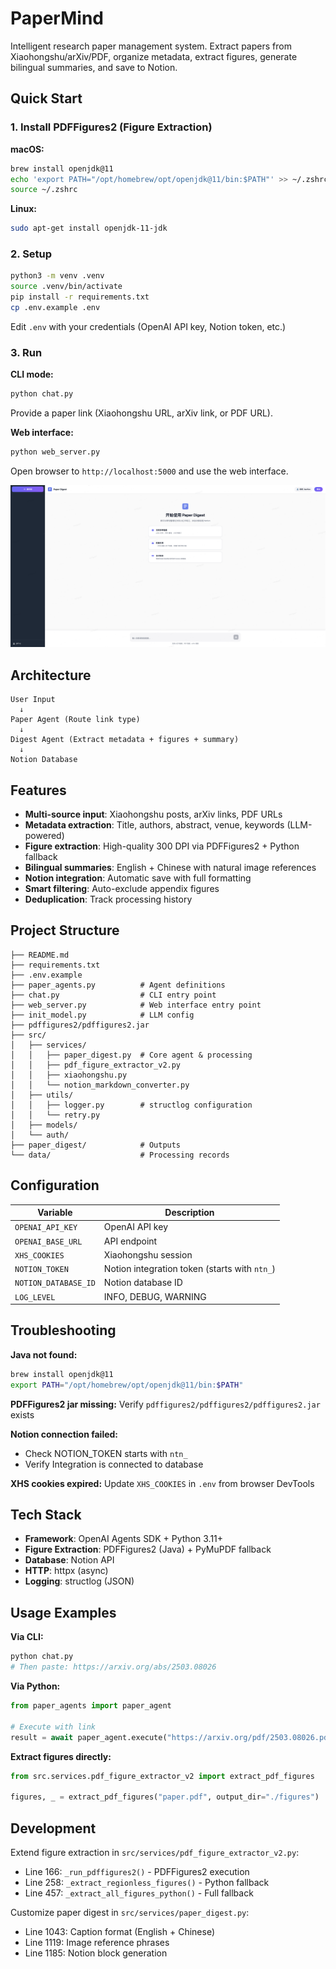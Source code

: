 # PaperMind

Intelligent research paper management system. Extract papers from Xiaohongshu/arXiv/PDF, organize metadata, extract figures, generate bilingual summaries, and save to Notion.

## Quick Start

### 1. Install PDFFigures2 (Figure Extraction)

**macOS:**
```bash
brew install openjdk@11
echo 'export PATH="/opt/homebrew/opt/openjdk@11/bin:$PATH"' >> ~/.zshrc
source ~/.zshrc
```

**Linux:**
```bash
sudo apt-get install openjdk-11-jdk
```

### 2. Setup

```bash
python3 -m venv .venv
source .venv/bin/activate
pip install -r requirements.txt
cp .env.example .env
```

Edit `.env` with your credentials (OpenAI API key, Notion token, etc.)

### 3. Run

**CLI mode:**
```bash
python chat.py
```
Provide a paper link (Xiaohongshu URL, arXiv link, or PDF URL).

**Web interface:**
```bash
python web_server.py
```
Open browser to `http://localhost:5000` and use the web interface.

![Web Interface](./web_server.png)

## Architecture

```
User Input
  ↓
Paper Agent (Route link type)
  ↓
Digest Agent (Extract metadata + figures + summary)
  ↓
Notion Database
```

## Features

- **Multi-source input**: Xiaohongshu posts, arXiv links, PDF URLs
- **Metadata extraction**: Title, authors, abstract, venue, keywords (LLM-powered)
- **Figure extraction**: High-quality 300 DPI via PDFFigures2 + Python fallback
- **Bilingual summaries**: English + Chinese with natural image references
- **Notion integration**: Automatic save with full formatting
- **Smart filtering**: Auto-exclude appendix figures
- **Deduplication**: Track processing history

## Project Structure

```
├── README.md
├── requirements.txt
├── .env.example
├── paper_agents.py          # Agent definitions
├── chat.py                  # CLI entry point
├── web_server.py            # Web interface entry point
├── init_model.py            # LLM config
├── pdffigures2/pdffigures2.jar
├── src/
│   ├── services/
│   │   ├── paper_digest.py  # Core agent & processing
│   │   ├── pdf_figure_extractor_v2.py
│   │   ├── xiaohongshu.py
│   │   └── notion_markdown_converter.py
│   ├── utils/
│   │   ├── logger.py        # structlog configuration
│   │   └── retry.py
│   ├── models/
│   └── auth/
├── paper_digest/            # Outputs
└── data/                    # Processing records
```

## Configuration

| Variable | Description |
|----------|-------------|
| `OPENAI_API_KEY` | OpenAI API key |
| `OPENAI_BASE_URL` | API endpoint |
| `XHS_COOKIES` | Xiaohongshu session |
| `NOTION_TOKEN` | Notion integration token (starts with `ntn_`) |
| `NOTION_DATABASE_ID` | Notion database ID |
| `LOG_LEVEL` | INFO, DEBUG, WARNING |

## Troubleshooting

**Java not found:**
```bash
brew install openjdk@11
export PATH="/opt/homebrew/opt/openjdk@11/bin:$PATH"
```

**PDFFigures2 jar missing:** Verify `pdffigures2/pdffigures2/pdffigures2.jar` exists

**Notion connection failed:**
- Check NOTION_TOKEN starts with `ntn_`
- Verify Integration is connected to database

**XHS cookies expired:** Update `XHS_COOKIES` in `.env` from browser DevTools

## Tech Stack

- **Framework**: OpenAI Agents SDK + Python 3.11+
- **Figure Extraction**: PDFFigures2 (Java) + PyMuPDF fallback
- **Database**: Notion API
- **HTTP**: httpx (async)
- **Logging**: structlog (JSON)

## Usage Examples

**Via CLI:**
```bash
python chat.py
# Then paste: https://arxiv.org/abs/2503.08026
```

**Via Python:**
```python
from paper_agents import paper_agent

# Execute with link
result = await paper_agent.execute("https://arxiv.org/pdf/2503.08026.pdf")
```

**Extract figures directly:**
```python
from src.services.pdf_figure_extractor_v2 import extract_pdf_figures

figures, _ = extract_pdf_figures("paper.pdf", output_dir="./figures")
```

## Development

Extend figure extraction in `src/services/pdf_figure_extractor_v2.py`:
- Line 166: `_run_pdffigures2()` - PDFFigures2 execution
- Line 258: `_extract_regionless_figures()` - Python fallback
- Line 457: `_extract_all_figures_python()` - Full fallback

Customize paper digest in `src/services/paper_digest.py`:
- Line 1043: Caption format (English + Chinese)
- Line 1119: Image reference phrases
- Line 1185: Notion block generation
